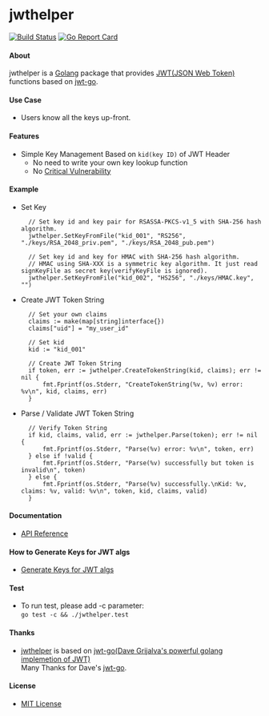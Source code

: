 # jwthelper

[![Build Status](https://travis-ci.org/northbright/jwthelper.svg?branch=master)](https://travis-ci.org/northbright/jwthelper)
[![Go Report Card](https://goreportcard.com/badge/github.com/northbright/jwthelper)](https://goreportcard.com/report/github.com/northbright/jwthelper)

#### About
jwthelper is a [Golang](https://golang.org/) package that provides [JWT(JSON Web Token)](https://en.wikipedia.org/wiki/JSON_Web_Token) functions based on [jwt-go](https://github.com/dgrijalva/jwt-go).

#### Use Case
* Users know all the keys up-front.

#### Features
* Simple Key Management Based on `kid(key ID)` of JWT Header
  * No need to write your own key lookup function
  * No [Critical Vulnerability](https://auth0.com/blog/2015/03/31/critical-vulnerabilities-in-json-web-token-libraries/)

#### Example
* Set Key

        // Set key id and key pair for RSASSA-PKCS-v1_5 with SHA-256 hash algorithm.
        jwthelper.SetKeyFromFile("kid_001", "RS256", "./keys/RSA_2048_priv.pem", "./keys/RSA_2048_pub.pem")

        // Set key id and key for HMAC with SHA-256 hash algorithm.
        // HMAC using SHA-XXX is a symmetric key algorithm. It just read signKeyFile as secret key(verifyKeyFile is ignored). 
        jwthelper.SetKeyFromFile("kid_002", "HS256", "./keys/HMAC.key", "")
* Create JWT Token String

        // Set your own claims
        claims := make(map[string]interface{})
        claims["uid"] = "my_user_id"

        // Set kid
        kid := "kid_001"

        // Create JWT Token String
        if token, err := jwthelper.CreateTokenString(kid, claims); err != nil {
            fmt.Fprintf(os.Stderr, "CreateTokenString(%v, %v) error: %v\n", kid, claims, err)
        }

* Parse / Validate JWT Token String

        // Verify Token String
        if kid, claims, valid, err := jwthelper.Parse(token); err != nil {
            fmt.Fprintf(os.Stderr, "Parse(%v) error: %v\n", token, err)
        } else if !valid {
            fmt.Fprintf(os.Stderr, "Parse(%v) successfully but token is invalid\n", token)
        } else {
            fmt.Fprintf(os.Stderr, "Parse(%v) successfully.\nKid: %v, claims: %v, valid: %v\n", token, kid, claims, valid)
        }

#### Documentation
* [API Reference](http://godoc.org/github.com/northbright/jwthelper)

#### How to Generate Keys for JWT algs
* [Generate Keys for JWT algs](https://github.com/northbright/Notes/blob/master/jwt/generate_keys_for_jwt_alg.md)

#### Test
* To run test, please add -c parameter:  
  `go test -c && ./jwthelper.test`

#### Thanks
* [jwthelper](https://github.com/northbright/jwthelper) is based on [jwt-go(Dave Grijalva's powerful golang implemetion of JWT)](https://github.com/dgrijalva/jwt-go)  
  Many Thanks for Dave's [jwt-go](https://github.com/dgrijalva/jwt-go). 

#### License
* [MIT License](./LICENSE)
